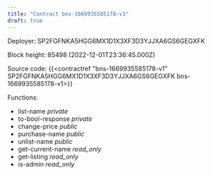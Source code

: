 ```yaml
---
title: "Contract bns-1669935585178-v1"
draft: true
---
```

Deployer: SP2FGFNKA5HGG6MX1D1X3XF3D3YJJXA6GS6GEGXFK


 



Block height: 85498 (2022-12-01T23:36:45.000Z)

Source code: {{<contractref "bns-1669935585178-v1" SP2FGFNKA5HGG6MX1D1X3XF3D3YJJXA6GS6GEGXFK bns-1669935585178-v1>}}

Functions:

* list-name _private_
* to-bool-response _private_
* change-price _public_
* purchase-name _public_
* unlist-name _public_
* get-current-name _read_only_
* get-listing _read_only_
* is-admin _read_only_

